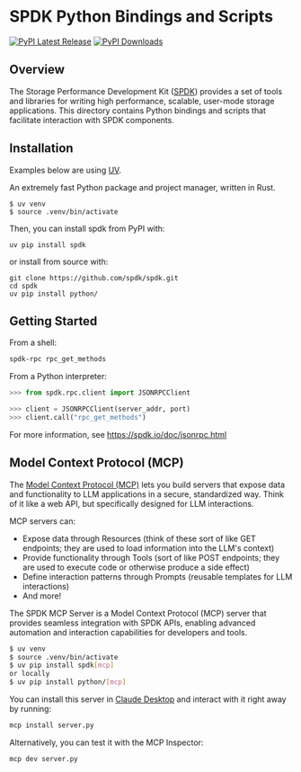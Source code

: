 # SPDK Python Bindings and Scripts

[![PyPI Latest Release](https://img.shields.io/pypi/v/spdk.svg)](https://pypi.org/project/spdk/)
[![PyPI Downloads](https://img.shields.io/pypi/dm/spdk.svg?label=PyPI%20downloads)](https://pypi.org/project/spdk/)

## Overview

The Storage Performance Development Kit ([SPDK](http://www.spdk.io)) provides a set of tools
and libraries for writing high performance, scalable, user-mode storage
applications. This directory contains Python bindings and scripts that facilitate interaction with SPDK components.

## Installation

Examples below are using [UV](https://docs.astral.sh/uv/getting-started/installation/).

An extremely fast Python package and project manager, written in Rust.

```shell
$ uv venv
$ source .venv/bin/activate
```

Then, you can install spdk from PyPI with:

```shell
uv pip install spdk
```

or install from source with:

```shell
git clone https://github.com/spdk/spdk.git
cd spdk
uv pip install python/
```

## Getting Started

From a shell:

```bash
spdk-rpc rpc_get_methods
```

From a Python interpreter:

```python
>>> from spdk.rpc.client import JSONRPCClient

>>> client = JSONRPCClient(server_addr, port)
>>> client.call("rpc_get_methods")
```

For more information, see <https://spdk.io/doc/jsonrpc.html>

## Model Context Protocol (MCP)

The [Model Context Protocol (MCP)](https://modelcontextprotocol.io/) lets you build servers that expose
data and functionality to LLM applications in a secure, standardized way.
Think of it like a web API, but specifically designed for LLM interactions.

MCP servers can:

- Expose data through Resources (think of these sort of like GET endpoints; they are used to load information into the LLM's context)
- Provide functionality through Tools (sort of like POST endpoints; they are used to execute code or otherwise produce a side effect)
- Define interaction patterns through Prompts (reusable templates for LLM interactions)
- And more!

The SPDK MCP Server is a Model Context Protocol (MCP) server that provides seamless integration with SPDK APIs,
enabling advanced automation and interaction capabilities for developers and tools.

```bash
$ uv venv
$ source .venv/bin/activate
$ uv pip install spdk[mcp]
or locally
$ uv pip install python/[mcp]
```

You can install this server in [Claude Desktop](https://claude.ai/download) and interact with it right away by running:

```bash
mcp install server.py
```

Alternatively, you can test it with the MCP Inspector:

```bash
mcp dev server.py
```
